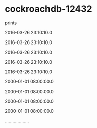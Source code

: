 # cockroachdb-12432

prints

2016-03-26 23:10:10.0

2016-03-26 23:10:10.0

2016-03-26 23:10:10.0

2016-03-26 23:10:10.0

2016-03-26 23:10:10.0

2000-01-01 08:00:00.0

2000-01-01 08:00:00.0

2000-01-01 08:00:00.0

2000-01-01 08:00:00.0

...................
